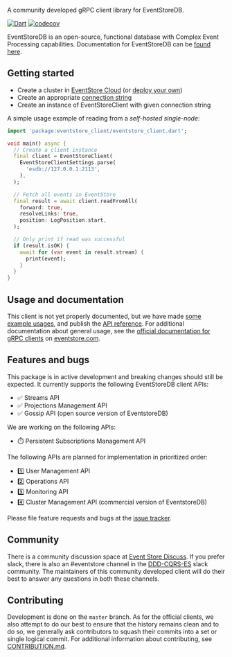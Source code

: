 A community developed gRPC client library for EventStoreDB.

[![Dart](https://github.com/DISCOOS/eventstore-client-dart/actions/workflows/test.yml/badge.svg)](https://github.com/DISCOOS/eventstore-client-dart/actions/workflows/test.yml)
[![codecov](https://codecov.io/gh/DISCOOS/eventstore-client-dart/branch/master/graph/badge.svg?token=HAHS8DUBHM)](https://codecov.io/gh/DISCOOS/eventstore-client-dart)

EventStoreDB is an open-source, functional database with Complex Event Processing
capabilities. Documentation for EventStoreDB can be [found here](https://eventstore.com/docs).

## Getting started
* Create a cluster in [EventStore Cloud](https://developers.eventstore.com/cloud/intro/) (or [deploy your own](https://developers.eventstore.com/server/v21.6/docs/installation/#quick-start-preview))
* Create an appropriate [connection string](https://developers.eventstore.com/clients/grpc/getting-started/#connection-details)
* Create an instance of EventStoreClient with given connection string

A simple usage example of reading from a _self-hosted single-node_:

```dart
import 'package:eventstore_client/eventstore_client.dart';

void main() async {
  // Create a client instance
  final client = EventStoreClient(
    EventStoreClientSettings.parse(
      'esdb://127.0.0.1:2113',
    ),
  );

  // Fetch all events in EventStore
  final result = await client.readFromAll(
    forward: true,
    resolveLinks: true,
    position: LogPosition.start,
  );

  // Only print if read was successful
  if (result.isOK) {
    await for (var event in result.stream) {
      print(event);
    }
  }
}
```

## Usage and documentation
This client is not yet properly documented, but we have made [some example usages](example/README.md), 
and publish the [API reference](https://pub.dev/documentation/eventstore_client/latest). 
For additional documentation about general usage, see the [official documentation for gRPC clients](https://developers.eventstore.com/clients/grpc/getting-started) 
on [eventstore.com](https://developers.eventstore.com).

## Features and bugs

This package is in active development and breaking changes should still be expected. It currently 
supports the following EventStoreDB client APIs:

* :white_check_mark:  Streams API
* :white_check_mark:  Projections Management API
* :white_check_mark:  Gossip API (open source version of EventstoreDB)

We are working on the following APIs:
* :stopwatch:  Persistent Subscriptions Management API

The following APIs are planned for implementation in prioritized order: 
* :one:  User Management API
* :two:  Operations API
* :three:  Monitoring API 
* :four:  Cluster Management API (commercial version of EventstoreDB)

Please file feature requests and bugs at the [issue tracker][tracker].

[tracker]: https://github.com/DISCOOS/eventstore-client-dart/issues/new

## Community
There is a community discussion space at [Event Store Discuss](https://discuss.eventstore.com). 
If you prefer slack, there is also an #eventstore channel in the [DDD-CQRS-ES](https://j.mp/ddd-es-cqrs) 
slack community. The maintainers of this community developed client will do their 
best to answer any questions in both these channels.

## Contributing
Development is done on the `master` branch. As for the official clients, we also 
attempt to do our best to ensure that the history remains clean and to do so, we generally 
ask contributors to squash their commits into a set or single logical commit. 
For additional information about contributing, see [CONTRIBUTION.md][contributing].

[contributing]: https://github.com/DISCOOS/eventstore-client-dart/blob/master/CONTRIBUTION.md